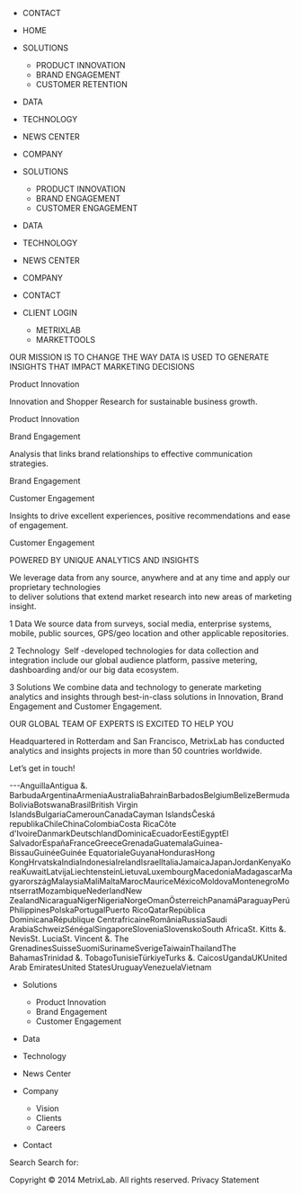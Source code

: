 *   CONTACT
*   HOME
*   SOLUTIONS
    *   PRODUCT INNOVATION
    *   BRAND ENGAGEMENT
    *   CUSTOMER RETENTION
*   DATA
*   TECHNOLOGY
*   NEWS CENTER
*   COMPANY

*   SOLUTIONS
    *   PRODUCT INNOVATION
    *   BRAND ENGAGEMENT
    *   CUSTOMER ENGAGEMENT
*   DATA
*   TECHNOLOGY
*   NEWS CENTER
*   COMPANY
*   CONTACT
*   CLIENT LOGIN
    *   METRIXLAB
    *   MARKETTOOLS

OUR MISSION IS TO CHANGE THE WAY DATA IS USED TO GENERATE INSIGHTS THAT IMPACT MARKETING DECISIONS

Product Innovation

Innovation and Shopper Research for sustainable business growth.

Product Innovation

Brand Engagement

Analysis that links brand relationships to effective communication strategies.

Brand Engagement

Customer Engagement

Insights to drive excellent experiences, positive recommendations and ease of engagement.

Customer Engagement

POWERED BY UNIQUE ANALYTICS AND INSIGHTS

We leverage data from any source, anywhere and at any time and apply our proprietary technologies  
to deliver solutions that extend market research into new areas of marketing insight.

1 Data We source data from surveys, social media, enterprise systems, mobile, public sources, GPS/geo location and other applicable repositories.

2 Technology  Self -developed technologies for data collection and integration include our global audience platform, passive metering, dashboarding and/or our big data ecosystem.

3 Solutions We combine data and technology to generate marketing analytics and insights through best-in-class solutions in Innovation, Brand Engagement and Customer Engagement.

OUR GLOBAL TEAM OF EXPERTS IS EXCITED TO HELP YOU

Headquartered in Rotterdam and San Francisco, MetrixLab has conducted analytics and insights projects in more than 50 countries worldwide.

Let’s get in touch!

\---AnguillaAntigua &. BarbudaArgentinaArmeniaAustraliaBahrainBarbadosBelgiumBelizeBermudaBoliviaBotswanaBrasilBritish Virgin IslandsBulgariaCamerounCanadaCayman IslandsČeská republikaChileChinaColombiaCosta RicaCôte d'IvoireDanmarkDeutschlandDominicaEcuadorEestiEgyptEl SalvadorEspañaFranceGreeceGrenadaGuatemalaGuinea-BissauGuinéeGuinée EquatorialeGuyanaHondurasHong KongHrvatskaIndiaIndonesiaIrelandIsraelItaliaJamaicaJapanJordanKenyaKoreaKuwaitLatvijaLiechtensteinLietuvaLuxembourgMacedoniaMadagascarMagyarországMalaysiaMaliMaltaMarocMauriceMéxicoMoldovaMontenegroMontserratMozambiqueNederlandNew ZealandNicaraguaNigerNigeriaNorgeOmanÖsterreichPanamáParaguayPerúPhilippinesPolskaPortugalPuerto RicoQatarRepública DominicanaRépublique CentrafricaineRomâniaRussiaSaudi ArabiaSchweizSénégalSingaporeSloveniaSlovenskoSouth AfricaSt. Kitts &. NevisSt. LuciaSt. Vincent &. The GrenadinesSuisseSuomiSurinameSverigeTaiwainThailandThe BahamasTrinidad &. TobagoTunisieTürkiyeTurks &. CaicosUgandaUKUnited Arab EmiratesUnited StatesUruguayVenezuelaVietnam

*   Solutions
    *   Product Innovation
    *   Brand Engagement
    *   Customer Engagement

*   Data
*   Technology
*   News Center

*   Company
    *   Vision
    *   Clients
    *   Careers

*   Contact

Search Search for:

Copyright © 2014 MetrixLab. All rights reserved. Privacy Statement